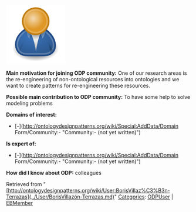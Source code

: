 [![Image:ODPUser.png](../images/a/a6/ODPUser.png)](../Image/ODPUser.png.md "Image:ODPUser.png")




  





__Main motivation for joining ODP community:__ One of our research areas is the re-engineering of non-ontological resources into ontologies and we want to create patterns for re-engineering these resources.


__Possible main contribution to ODP community:__ To have some help to solve modeling problems


__Domains of interest:__



* [-](http://ontologydesignpatterns.org/wiki/Special:AddData/Domain Form/Community:- "Community:- (not yet written)")


__Is expert of:__



* [-](http://ontologydesignpatterns.org/wiki/Special:AddData/Domain Form/Community:- "Community:- (not yet written)")


__How did I know about ODP:__ colleagues






Retrieved from "[http://ontologydesignpatterns.org/wiki/User:BorisVillaz%C3%B3n-Terrazas](../User/BorisVillazón-Terrazas.md)"
 [Categories](http://ontologydesignpatterns.org/wiki/Special:Categories "Special:Categories"): [ODPUser](../Category/ODPUser.md "Category:ODPUser") | [EBMember](../Category/EBMember.md "Category:EBMember")